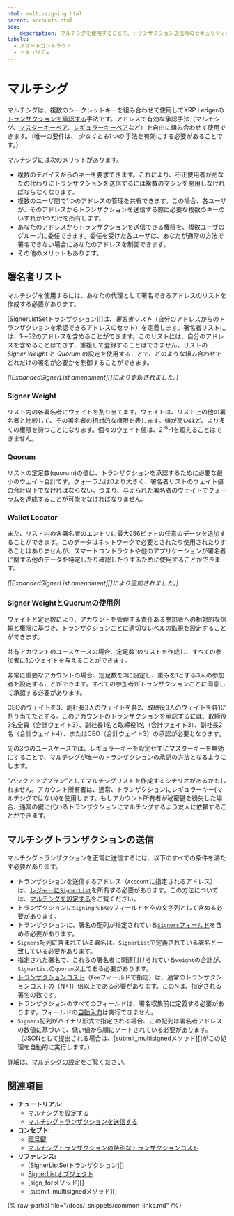 ```yaml
---
html: multi-signing.html
parent: accounts.html
seo:
    description: マルチシグを使用することで、トランザクション送信時のセキュリティが強化されます。
labels:
  - スマートコントラクト
  - セキュリティ
---
```

# マルチシグ

マルチシグは、複数のシークレットキーを組み合わせて使用してXRP Ledgerの[トランザクションを承認する](../transactions/index.md#トランザクションの承認)手法です。アドレスで有効な承認手法（マルチシグ、[マスターキーペア](cryptographic-keys.md#マスターキーペア)、[レギュラーキーペア](cryptographic-keys.md#レギュラーキーペア)など）を自由に組み合わせて使用できます。（唯一の要件は、 _少なくとも1つの_ 手法を有効にする必要があることです。）

マルチシグには次のメリットがあります。

* 複数のデバイスからのキーを要求できます。これにより、不正使用者があなたの代わりにトランザクションを送信するには複数のマシンを悪用しなければならなくなります。
* 複数のユーザ間で1つのアドレスの管理を共有できます。この場合、各ユーザが、そのアドレスからトランザクションを送信する際に必要な複数のキーのいずれか1つだけを所有します。
* あなたのアドレスからトランザクションを送信できる権限を、複数ユーザのグループに委任できます。委任を受けた各ユーザは、あなたが通常の方法で署名できない場合にあなたのアドレスを制御できます。
* その他のメリットもあります。

## 署名者リスト

マルチシグを使用するには、あなたの代理として署名できるアドレスのリストを作成する必要があります。

[SignerListSetトランザクション][]は、_署名者リスト_（自分のアドレスからのトランザクションを承認できるアドレスのセット）を定義します。署名者リストには、1～32のアドレスを含めることができます。このリストには、自分のアドレスを含めることはできず、重複して登録することはできません。リストの _Signer Weight_ と _Quorum_ の設定を使用することで、どのような組み合わせでどれだけの署名が必要かを制御することができます。

_([ExpandedSignerList amendment][]により更新されました。)_

### Signer Weight

リスト内の各署名者にウェイトを割り当てます。ウェイトは、リスト上の他の署名者と比較して、その署名者の相対的な権限を表します。値が高いほど、より多くの権限を持つことになります。個々のウェイト値は、2<sup>16</sup>-1を超えることはできません。

### Quorum

リストの定足数(quorum)の値は、トランザクションを承認するために必要な最小のウェイト合計です。クォーラムは0より大きく、署名者リストのウェイト値の合計以下でなければならない。つまり、与えられた署名者のウェイトでクォーラムを達成することが可能でなければなりません。

### Wallet Locator

また、リスト内の各署名者のエントリに最大256ビットの任意のデータを追加することができます。このデータはネットワークで必要とされたり使用されたりすることはありませんが、スマートコントラクトや他のアプリケーションが署名者に関する他のデータを特定したり確認したりするために使用することができます。

_([ExpandedSignerList amendment][]により追加されました。)_

### Signer WeightとQuorumの使用例

ウェイトと定足数により、アカウントを管理する責任ある参加者への相対的な信頼と権限に基づき、トランザクションごとに適切なレベルの監視を設定することができます。

共有アカウントのユースケースの場合、定足数1のリストを作成し、すべての参加者に1のウェイトを与えることができます。

非常に重要なアカウントの場合、定足数を3に設定し、重みを1とする3人の参加者を設定することができます。すべての参加者がトランザクションごとに同意して承認する必要があります。

CEOのウェイトを3、副社長3人のウェイトを各2、取締役3人のウェイトを各1に割り当てたとする。このアカウントのトランザクションを承認するには、取締役3名全員（合計ウェイト3）、副社長1名と取締役1名（合計ウェイト3）、副社長2名（合計ウェイト4）、またはCEO（合計ウェイト3）の承認が必要となります。

先の3つのユースケースでは、レギュラーキーを設定せずにマスターキーを無効にすることで、マルチシグが唯一の[トランザクションの承認](../transactions/index.md#トランザクションの承認)の方法となるようにします。

"バックアッププラン"としてマルチシグリストを作成するシナリオがあるかもしれません。アカウント所有者は、通常、トランザクションにレギュラーキー(マルチシグではない)を使用します。もしアカウント所有者が秘密鍵を紛失した場合、通常の鍵に代わるトランザクションにマルチシグするよう友人に依頼することができます。

## マルチシグトランザクションの送信

マルチシグトランザクションを正常に送信するには、以下のすべての条件を満たす必要があります。

* トランザクションを送信するアドレス（`Account`に指定されるアドレス）は、[レジャーに`SignerList`](../../references/protocol/ledger-data/ledger-entry-types/signerlist.md)を所有する必要があります。この方法については、[マルチシグを設定する](../../tutorials/how-tos/manage-account-settings/set-up-multi-signing.md)をご覧ください。
* トランザクションに`SigningPubKey`フィールドを空の文字列として含める必要があります。
* トランザクションに、署名の配列が指定されている[`Signers`フィールド](../../references/protocol/transactions/common-fields.md#signersフィールド)を含める必要があります。
* `Signers`配列に含まれている署名は、`SignerList`で定義されている署名と一致している必要があります。
* 指定された署名で、これらの署名者に関連付けられている`weight`の合計が、`SignerList`の`quorum`以上である必要があります。
* [トランザクションコスト](../transactions/transaction-cost.md)（`Fee`フィールドで指定）は、通常のトランザクションコストの（N+1）倍以上である必要があります。このNは、指定される署名の数です。
* トランザクションのすべてのフィールドは、署名収集前に定義する必要があります。フィールドの[自動入力](../../references/protocol/transactions/common-fields.md#自動入力可能なフィールド)は実行できません。
* `Signers`配列がバイナリ形式で指定される場合、この配列は署名者アドレスの数値に基づいて、低い値から順にソートされている必要があります。（JSONとして提出される場合は、[submit_multisignedメソッド][]がこの処理を自動的に実行します。）

詳細は、[マルチシグの設定](../../tutorials/how-tos/manage-account-settings/set-up-multi-signing.md)をご覧ください。

## 関連項目

- **チュートリアル:**
    - [マルチシグを設定する](../../tutorials/how-tos/manage-account-settings/set-up-multi-signing.md)
    - [マルチシグトランザクションを送信する](../../tutorials/how-tos/manage-account-settings/send-a-multi-signed-transaction.md)
- **コンセプト:**
    - [暗号鍵](cryptographic-keys.md)
    - [マルチシグトランザクションの特別なトランザクションコスト](../transactions/transaction-cost.md#特別なトランザクションコスト)
- **リファレンス:**
    - [SignerListSetトランザクション][]
    - [SignerListオブジェクト](../../references/protocol/ledger-data/ledger-entry-types/signerlist.md)
    - [sign_forメソッド][]
    - [submit_multisignedメソッド][]

{% raw-partial file="/docs/_snippets/common-links.md" /%}

